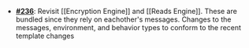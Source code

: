   -  [**#236**](https://github.com/anoma/nspec/pull/236): Revisit [[Encryption Engine]] and [[Reads Engine]]. These are
  bundled since they rely on eachother's messages. Changes to the messages, environment, and behavior types to conform
  to the recent template changes
